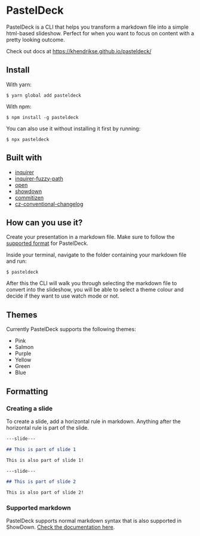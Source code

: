 # PastelDeck

PastelDeck is a CLI that helps you transform a markdown file into a simple html-based slideshow. Perfect for when you want to focus on content with a pretty looking outcome.

Check out docs at https://khendrikse.github.io/pasteldeck/

## Install

With yarn:

```
$ yarn global add pasteldeck
```

With npm:

```
$ npm install -g pasteldeck
```

You can also use it without installing it first by running:

```
$ npx pasteldeck
```

## Built with
* [inquirer](https://github.com/SBoudrias/Inquirer.js#readme)
* [inquirer-fuzzy-path](https://github.com/adelsz/inquirer-fuzzy-path)
* [open](https://github.com/sindresorhus/open#readme)
* [showdown](http://showdownjs.com/)
* [commitizen](https://github.com/commitizen/cz-cli)
* [cz-conventional-changelog](https://github.com/commitizen/cz-conventional-changelog)

## How can you use it?

Create your presentation in a markdown file. Make sure to follow the [supported format](#formatting) for PastelDeck.

Inside your terminal, navigate to the folder containing your markdown file and run:

```
$ pasteldeck
```

After this the CLI will walk you through selecting the markdown file to convert into the slideshow, you will be able to select a theme colour and decide if they want to use watch mode or not.

## Themes

Currently PastelDeck supports the following themes:

- Pink
- Salmon
- Purple
- Yellow
- Green
- Blue

## Formatting

### Creating a slide

To create a slide, add a horizontal rule in markdown. Anything after the horizontal rule is part of the slide.

```md
---slide---

## This is part of slide 1

This is also part of slide 1!

---slide---

## This is part of slide 2

This is also part of slide 2!
```

### Supported markdown

PastelDeck supports normal markdown syntax that is also supported in ShowDown. [Check the documentation here](https://github.com/showdownjs/showdown/wiki/Showdown's-Markdown-syntax).
